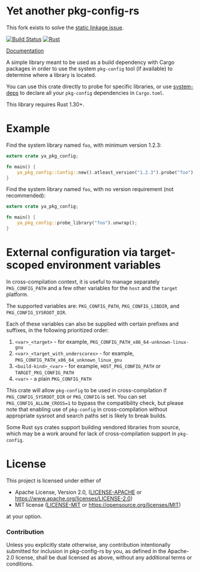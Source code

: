 # Yet another pkg-config-rs

This fork exists to solve the [static linkage issue](https://github.com/rust-lang/pkg-config-rs/pull/37).

[![Build Status](https://github.com/rust-lang/pkg-config-rs/actions/workflows/ci.yml/badge.svg)](https://github.com/rust-lang/pkg-config-rs/actions)
[![Rust](https://img.shields.io/badge/rust-1.30%2B-blue.svg?maxAge=3600)](https://github.com/rust-lang/pkg-config-rs/)

[Documentation](https://docs.rs/pkg-config)

A simple library meant to be used as a build dependency with Cargo packages in
order to use the system `pkg-config` tool (if available) to determine where a
library is located.

You can use this crate directly to probe for specific libraries, or use
[system-deps](https://github.com/gdesmott/system-deps) to declare all your
`pkg-config` dependencies in `Cargo.toml`.

This library requires Rust 1.30+.

# Example

Find the system library named `foo`, with minimum version 1.2.3:

```rust
extern crate ya_pkg_config;

fn main() {
    ya_pkg_config::Config::new().atleast_version("1.2.3").probe("foo").unwrap();
}
```

Find the system library named `foo`, with no version requirement (not
recommended):

```rust
extern crate ya_pkg_config;

fn main() {
    ya_pkg_config::probe_library("foo").unwrap();
}
```

# External configuration via target-scoped environment variables

In cross-compilation context, it is useful to manage separately `PKG_CONFIG_PATH`
and a few other variables for the `host` and the `target` platform.

The supported variables are: `PKG_CONFIG_PATH`, `PKG_CONFIG_LIBDIR`, and
`PKG_CONFIG_SYSROOT_DIR`.

Each of these variables can also be supplied with certain prefixes and suffixes, in the following prioritized order:

1. `<var>_<target>` - for example, `PKG_CONFIG_PATH_x86_64-unknown-linux-gnu`
2. `<var>_<target_with_underscores>` - for example, `PKG_CONFIG_PATH_x86_64_unknown_linux_gnu`
3. `<build-kind>_<var>` - for example, `HOST_PKG_CONFIG_PATH` or `TARGET_PKG_CONFIG_PATH`
4. `<var>` - a plain `PKG_CONFIG_PATH`

This crate will allow `pkg-config` to be used in cross-compilation
if `PKG_CONFIG_SYSROOT_DIR` or `PKG_CONFIG` is set. You can set `PKG_CONFIG_ALLOW_CROSS=1`
to bypass the compatibility check, but please note that enabling use of `pkg-config` in
cross-compilation without appropriate sysroot and search paths set is likely to break builds.

Some Rust sys crates support building vendored libraries from source, which may be a work
around for lack of cross-compilation support in `pkg-config`.

# License

This project is licensed under either of

 * Apache License, Version 2.0, ([LICENSE-APACHE](LICENSE-APACHE) or
   https://www.apache.org/licenses/LICENSE-2.0)
 * MIT license ([LICENSE-MIT](LICENSE-MIT) or
   https://opensource.org/licenses/MIT)

at your option.

### Contribution

Unless you explicitly state otherwise, any contribution intentionally submitted
for inclusion in pkg-config-rs by you, as defined in the Apache-2.0 license, shall be
dual licensed as above, without any additional terms or conditions.
